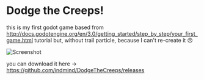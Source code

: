 # Dodge the Creeps!

this is my first godot game based from http://docs.godotengine.org/en/3.0/getting_started/step_by_step/your_first_game.html tutorial but, without trail particle, because I can't re-create it :cry:

![Screenshot]('screenshot.png')

you can download it here -> https://github.com/indmind/DodgeTheCreeps/releases
